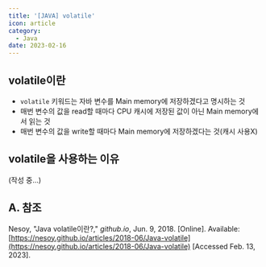 ```yaml
---
title: '[JAVA] volatile'
icon: article
category:
  - Java
date: 2023-02-16
---
```


## volatile이란
- `volatile` 키워드는 자바 변수를 Main memory에 저장하겠다고 명시하는 것
- 매번 변수의 값을 read할 때마다 CPU 캐시에 저장된 값이 아닌 Main memory에서 읽는 것
- 매번 변수의 값을 write할 때마다 Main memory에 저장하겠다는 것(캐시 사용X)

## volatile을 사용하는 이유
(작성 중...)

## A. 참조
Nesoy, "Java volatile이란?," *github.io*, Jun. 9, 2018. [Online]. Available: [https://nesoy.github.io/articles/2018-06/Java-volatile](https://nesoy.github.io/articles/2018-06/Java-volatile) [Accessed Feb. 13, 2023].
